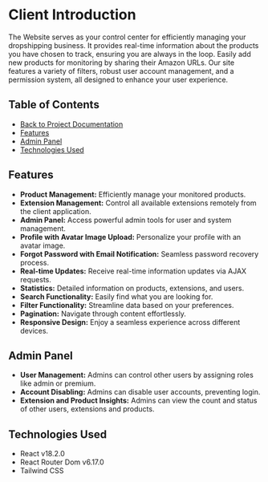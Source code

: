 # Client Introduction
The Website serves as your control center for efficiently managing your dropshipping business. It provides real-time information about the products you have chosen to track, ensuring you are always in the loop. Easily add new products for monitoring by sharing their Amazon URLs. Our site features a variety of filters, robust user account management, and a permission system, all designed to enhance your user experience.

## Table of Contents
- [Back to Project Documentation](../README.md)
- [Features](#features)
- [Admin Panel](#admin-panel)
- [Technologies Used](#technologies-used)

## Features

- **Product Management:** Efficiently manage your monitored products.
- **Extension Management:** Control all available extensions remotely from the client application.
- **Admin Panel:** Access powerful admin tools for user and system management.
- **Profile with Avatar Image Upload:** Personalize your profile with an avatar image.
- **Forgot Password with Email Notification:** Seamless password recovery process.
- **Real-time Updates:** Receive real-time information updates via AJAX requests.
- **Statistics:** Detailed information on products, extensions, and users.
- **Search Functionality:** Easily find what you are looking for.
- **Filter Functionality:** Streamline data based on your preferences.
- **Pagination:** Navigate through content effortlessly.
- **Responsive Design:** Enjoy a seamless experience across different devices.

## Admin Panel

- **User Management:** Admins can control other users by assigning roles like admin or premium.
- **Account Disabling:** Admins can disable user accounts, preventing login.
- **Extension and Product Insights:** Admins can view the count and status of other users, extensions and products.

## Technologies Used

- React v18.2.0
- React Router Dom v6.17.0
- Tailwind CSS
